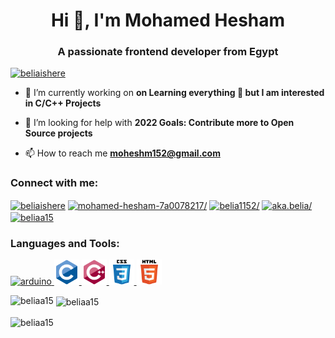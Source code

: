 <h1 align="center">Hi 👋, I'm Mohamed Hesham</h1>
<h3 align="center">A passionate frontend developer from Egypt</h3>

<p align="left"> <a href="https://twitter.com/beliaishere" target="blank"><img src="https://img.shields.io/twitter/follow/beliaishere?logo=twitter&style=for-the-badge" alt="beliaishere" /></a> </p>

- 🔭 I’m currently working on **on Learning everything 🤣 but I am interested in C/C++ Projects**

- 🤝 I’m looking for help with **2022 Goals: Contribute more to Open Source projects**

- 📫 How to reach me **moheshm152@gmail.com**

<h3 align="left">Connect with me:</h3>
<p align="left">
<a href="https://twitter.com/beliaishere" target="blank"><img align="center" src="https://raw.githubusercontent.com/rahuldkjain/github-profile-readme-generator/master/src/images/icons/Social/twitter.svg" alt="beliaishere" height="30" width="40" /></a>
<a href="https://linkedin.com/in/mohamed-hesham-7a0078217/" target="blank"><img align="center" src="https://raw.githubusercontent.com/rahuldkjain/github-profile-readme-generator/master/src/images/icons/Social/linked-in-alt.svg" alt="mohamed-hesham-7a0078217/" height="30" width="40" /></a>
<a href="https://fb.com/belia1152/" target="blank"><img align="center" src="https://raw.githubusercontent.com/rahuldkjain/github-profile-readme-generator/master/src/images/icons/Social/facebook.svg" alt="belia1152/" height="30" width="40" /></a>
<a href="https://instagram.com/aka.belia/" target="blank"><img align="center" src="https://raw.githubusercontent.com/rahuldkjain/github-profile-readme-generator/master/src/images/icons/Social/instagram.svg" alt="aka.belia/" height="30" width="40" /></a>
<a href="https://www.leetcode.com/beliaa15" target="blank"><img align="center" src="https://raw.githubusercontent.com/rahuldkjain/github-profile-readme-generator/master/src/images/icons/Social/leet-code.svg" alt="beliaa15" height="30" width="40" /></a>
</p>

<h3 align="left">Languages and Tools:</h3>
<p align="left"> <a href="https://www.arduino.cc/" target="_blank" rel="noreferrer"> <img src="https://cdn.worldvectorlogo.com/logos/arduino-1.svg" alt="arduino" width="40" height="40"/> </a> <a href="https://www.cprogramming.com/" target="_blank" rel="noreferrer"> <img src="https://raw.githubusercontent.com/devicons/devicon/master/icons/c/c-original.svg" alt="c" width="40" height="40"/> </a> <a href="https://www.w3schools.com/cpp/" target="_blank" rel="noreferrer"> <img src="https://raw.githubusercontent.com/devicons/devicon/master/icons/cplusplus/cplusplus-original.svg" alt="cplusplus" width="40" height="40"/> </a> <a href="https://www.w3schools.com/css/" target="_blank" rel="noreferrer"> <img src="https://raw.githubusercontent.com/devicons/devicon/master/icons/css3/css3-original-wordmark.svg" alt="css3" width="40" height="40"/> </a> <a href="https://www.w3.org/html/" target="_blank" rel="noreferrer"> <img src="https://raw.githubusercontent.com/devicons/devicon/master/icons/html5/html5-original-wordmark.svg" alt="html5" width="40" height="40"/> </a> </p>

<p><img align="left" src="https://github-readme-stats.vercel.app/api/top-langs?username=beliaa15&show_icons=true&locale=en&layout=compact" alt="beliaa15" /></p>

<p>&nbsp;<img align="center" src="https://github-readme-stats.vercel.app/api?username=beliaa15&show_icons=true&locale=en" alt="beliaa15" /></p>

<p><img align="center" src="https://github-readme-streak-stats.herokuapp.com/?user=beliaa15&" alt="beliaa15" /></p>
